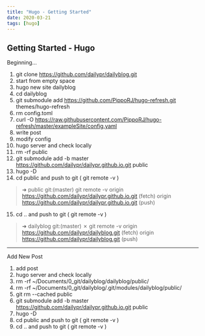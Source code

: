 ```yaml
---
title: "Hugo - Getting Started"
date: 2020-03-21
tags: [hugo]
---
```


Getting Started - Hugo 
---
Beginning... 
1. git clone https://github.com/dailypr/dailyblog.git  
2. start from empty space  
3. hugo new site dailyblog  
4. cd dailyblog  
5. git submodule add https://github.com/PippoRJ/hugo-refresh.git themes/hugo-refresh  
6. rm config.toml  
7. curl -O https://raw.githubusercontent.com/PippoRJ/hugo-refresh/master/exampleSite/config.yaml  
8. write post  
9. modify config  
10. hugo server and check locally  
11. rm -rf public  
12. git submodule add -b master https://github.com/dailypr/dailypr.github.io.git public  
13. hugo -D   
14. cd public  and push to git  ( git remote -v )  
> ➜  public git:(master) git remote -v
> origin	https://github.com/dailypr/dailypr.github.io.git (fetch)
> origin	https://github.com/dailypr/dailypr.github.io.git (push)
15. cd ..  and push to git ( git remote -v )  
> ➜  dailyblog git:(master) ✗ git remote -v
> origin	https://github.com/dailypr/dailyblog.git (fetch)
> origin	https://github.com/dailypr/dailyblog.git (push)

---
Add New Post
1. add post
2. hugo server and check locally 
3. rm -rf ~/Documents/0_git/dailyblog/dailyblog/public/
4. rm -rf ~/Documents/0_git/dailyblog/.git/modules/dailyblog/public/
5. git rm --cached public
6. git submodule add -b master https://github.com/dailypr/dailypr.github.io.git public
7. hugo -D 
8. cd public  and push to git  ( git remote -v ) 
9. cd ..  and push to git ( git remote -v )  
